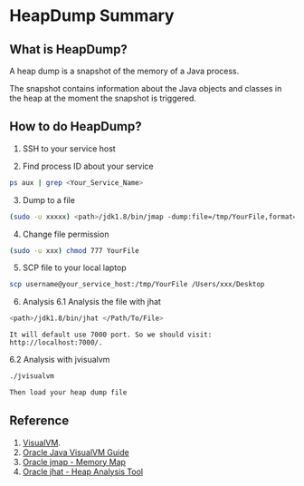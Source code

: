 # HeapDump Summary

## What is HeapDump?
A heap dump is a snapshot of the memory of a Java process.

The snapshot contains information about the Java objects and classes in the heap at the moment the snapshot is triggered.

## How to do HeapDump?
1. SSH to your service host

2. Find process ID about your service
```bash
ps aux | grep <Your_Service_Name>
```

3. Dump to a file
```bash
(sudo -u xxxxx) <path>/jdk1.8/bin/jmap -dump:file=/tmp/YourFile,format=b <process-id-to-dump>
```

4. Change file permission
```bash
(sudo -u xxx) chmod 777 YourFile
```

5. SCP file to your local laptop
```bash
scp username@your_service_host:/tmp/YourFile /Users/xxx/Desktop
```

6. Analysis
  6.1 Analysis the file with jhat
```bash
<path>/jdk1.8/bin/jhat </Path/To/File>
```

```
It will default use 7000 port. So we should visit: http://localhost:7000/.
```
  6.2 Analysis with jvisualvm
```bash
./jvisualvm

Then load your heap dump file
```

## Reference
1. [VisualVM](https://visualvm.github.io/).
1. [Oracle Java VisualVM Guide](https://docs.oracle.com/javase/8/docs/technotes/guides/visualvm/heapdump.html)
1. [Oracle jmap - Memory Map](https://docs.oracle.com/javase/7/docs/technotes/tools/share/jmap.html)
1. [Oracle jhat - Heap Analysis Tool](https://docs.oracle.com/javase/8/docs/technotes/tools/unix/jhat.html)
